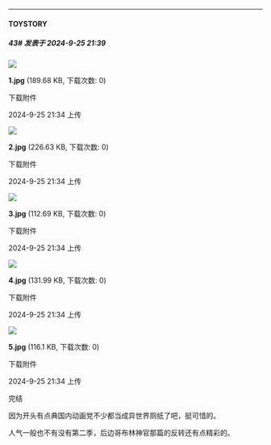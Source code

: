 ﻿
*****

####  TOYSTORY  
##### 43#       发表于 2024-9-25 21:39

<img src="https://img.saraba1st.com/forum/202409/25/213428ntqprdsj0dpqh7tj.jpg" referrerpolicy="no-referrer">

<strong>1.jpg</strong> (189.68 KB, 下载次数: 0)

下载附件

2024-9-25 21:34 上传

<img src="https://img.saraba1st.com/forum/202409/25/213430d7w2xkwfjljsxrql.jpg" referrerpolicy="no-referrer">

<strong>2.jpg</strong> (226.63 KB, 下载次数: 0)

下载附件

2024-9-25 21:34 上传

<img src="https://img.saraba1st.com/forum/202409/25/213431tkioiscedesvbszy.jpg" referrerpolicy="no-referrer">

<strong>3.jpg</strong> (112.69 KB, 下载次数: 0)

下载附件

2024-9-25 21:34 上传

<img src="https://img.saraba1st.com/forum/202409/25/213432kdw0kl1fi9ggrdll.jpg" referrerpolicy="no-referrer">

<strong>4.jpg</strong> (131.99 KB, 下载次数: 0)

下载附件

2024-9-25 21:34 上传

<img src="https://img.saraba1st.com/forum/202409/25/213433yifsunnn6iwueedn.jpg" referrerpolicy="no-referrer">

<strong>5.jpg</strong> (116.1 KB, 下载次数: 0)

下载附件

2024-9-25 21:34 上传

完结

因为开头有点典国内动画党不少都当成异世界厕纸了吧，挺可惜的。

人气一般也不有没有第二季，后边哥布林神官那篇的反转还有点精彩的。

